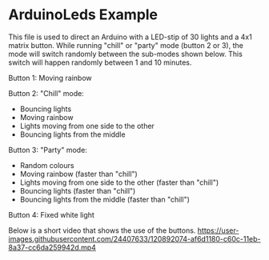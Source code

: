 # ArduinoLeds Example
This file is used to direct an Arduino with a LED-stip of 30 lights and a 4x1 matrix button.
While running "chill" or "party" mode (button 2 or 3), the mode will switch randomly between the sub-modes shown below.
This switch will happen randomly between 1 and 10 minutes.

Button 1: Moving rainbow

Button 2: "Chill" mode: 
  - Bouncing lights
  - Moving rainbow
  - Lights moving from one side to the other
  - Bouncing lights from the middle 

Button 3: "Party" mode:
  - Random colours
  - Moving rainbow (faster than "chill")
  - Lights moving from one side to the other (faster than "chill")
  - Bouncing lights (faster than "chill")
  - Bouncing lights from the middle (faster than "chill")

Button 4: Fixed white light

Below is a short video that shows the use of the buttons. 
https://user-images.githubusercontent.com/24407633/120892074-af6d1180-c60c-11eb-8a37-cc6da259942d.mp4
